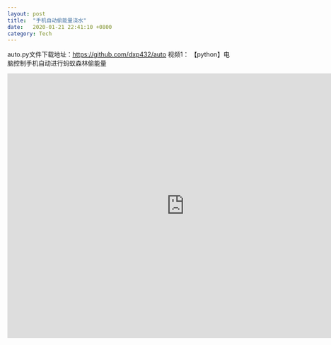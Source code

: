 ```yaml
---
layout: post
title:  "手机自动偷能量浇水"
date:   2020-01-21 22:41:10 +0800
category: Tech
---
```


auto.py文件下载地址：https://github.com/dxp432/auto
视频1：
【python】电脑控制手机自动进行蚂蚁森林偷能量
<iframe src="http://player.bilibili.com/player.html?aid=583942199&bvid=BV1Qz4y1D7bq&cid=217096246&page=1" scrolling="no" width="800px" height="600px" border="0" frameborder="no" framespacing="0" allowfullscreen="true"> </iframe>